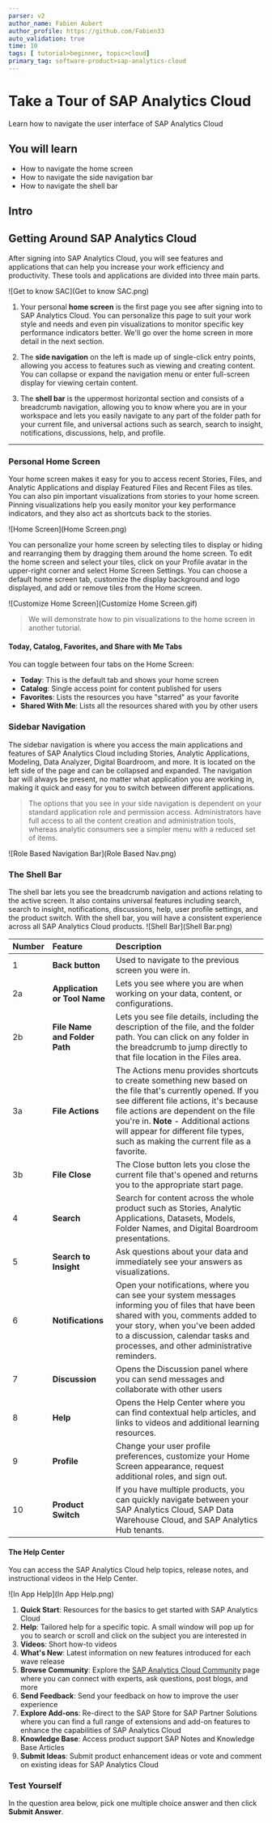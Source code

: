 ```yaml
---
parser: v2
author_name: Fabien Aubert
author_profile: https://github.com/Fabien33
auto_validation: true
time: 10
tags: [ tutorial>beginner, topic>cloud]
primary_tag: software-product>sap-analytics-cloud
---
```


# Take a Tour of SAP Analytics Cloud
<!-- description --> Learn how to navigate the user interface of SAP Analytics Cloud

<!-- ## Prerequisites
 - Prerequisite 1
 - Prerequisite 2 -->

## You will learn
  - How to navigate the home screen
  - How to navigate the side navigation bar
  - How to navigate the shell bar

## Intro
<!-- Add additional information: Background information, longer prerequisites -->
## Getting Around SAP Analytics Cloud
After signing into SAP Analytics Cloud, you will see features and applications that can help you increase your work efficiency and productivity. These tools and applications are divided into three main parts.

![Get to know SAC](Get to know SAC.png)


1. Your personal **home screen** is the first page you see after signing into to SAP Analytics Cloud. You can personalize this page to suit your work style and needs and even pin visualizations to monitor specific key performance indicators better. We'll go over the home screen in more detail in the next section.

2. The **side navigation** on the left is made up of single-click entry points, allowing you access to features such as viewing and creating content. You can collapse or expand the navigation menu or enter full-screen display for viewing certain content.

3. The **shell bar** is the uppermost horizontal section and consists of a breadcrumb navigation, allowing you to know where you are in your workspace and lets you easily navigate to any part of the folder path for your current file, and universal actions such as search, search to insight, notifications, discussions, help, and profile.

---

### Personal Home Screen


Your home screen makes it easy for you to access recent Stories, Files, and Analytic Applications and display Featured Files and Recent Files as tiles. You can also pin important visualizations from stories to your home screen. Pinning visualizations help you easily monitor your key performance indicators, and they also act as shortcuts back to the stories.

![Home Screen](Home Screen.png)

You can personalize your home screen by selecting tiles to display or hiding and rearranging them by dragging them around the home screen. To edit the home screen and select your tiles, click on your Profile avatar in the upper-right corner and select Home Screen Settings. You can choose a default home screen tab, customize the display background and logo displayed, and add or remove tiles from the Home screen.

![Customize Home Screen](Customize Home Screen.gif)

> We will demonstrate how to pin visualizations to the home screen in another tutorial.

#### Today, Catalog, Favorites, and Share with Me Tabs

You can toggle between four tabs on the Home Screen:

- **Today**: This is the default tab and shows your home screen
- **Catalog**: Single access point for content published for users
- **Favorites**: Lists the resources you have "starred" as your favorite
- **Shared With Me**: Lists all the resources shared with you by other users


### Sidebar Navigation


The sidebar navigation is where you access the main applications and features of SAP Analytics Cloud including Stories, Analytic Applications, Modeling, Data Analyzer, Digital Boardroom, and more. It is located on the left side of the page and can be collapsed and expanded. The navigation bar will always be present, no matter what application you are working in, making it quick and easy for you to switch between different applications.

> The options that you see in your side navigation is dependent on your standard application role and permission access. Administrators have full access to all the content creation and administration tools, whereas analytic consumers see a simpler menu with a reduced set of items.

![Role Based Navigation Bar](Role Based Nav.png)



### The Shell Bar


The shell bar lets you see the breadcrumb navigation and actions relating to the active screen. It also contains universal features including search, search to insight, notifications, discussions, help, user profile settings, and the product switch. With the shell bar, you will have a consistent experience across all SAP Analytics Cloud products.
![Shell Bar](Shell Bar.png)

|  Number         | Feature                           | Description
|  :------------- | :-------------                    | :-------------
|  1              | **Back button**                   | Used to navigate to the previous screen you were in.
|  2a             | **Application or Tool Name**      | Lets you see where you are when working on your data, content, or configurations.
|  2b             | **File Name and Folder Path**     | Lets you see file details, including the description of the file, and the folder path. You can click on any folder in the breadcrumb to jump directly to that file location in the Files area.
|  3a             | **File Actions**                  | The Actions menu provides shortcuts to create something new based on the file that's currently opened. If you see different file actions, it's because file actions are dependent on the file you're in. **Note** - Additional actions will appear for different file types, such as making the current file as a favorite.  
|  3b             | **File Close**                    | The Close button lets you close the current file that's opened and returns you to the appropriate start page.
|  4              | **Search**                        | Search for content across the whole product such as Stories, Analytic Applications, Datasets, Models, Folder Names, and Digital Boardroom presentations.
|  5              | **Search to Insight**             | Ask questions about your data and immediately see your answers as visualizations.
|  6              | **Notifications**                 | Open your notifications, where you can see your system messages informing you of files that have been shared with you, comments added to your story, when you've been added to a discussion, calendar tasks and processes, and other administrative reminders.
|  7              | **Discussion**                    | Opens the Discussion panel where you can send messages and collaborate with other users
|  8              | **Help**                          | Opens the Help Center where you can find contextual help articles, and links to videos and additional learning resources.
|  9              | **Profile**                       | Change your user profile preferences, customize your Home Screen appearance, request additional roles, and sign out.
|  10             | **Product Switch**                | If you have multiple products, you can quickly navigate between your SAP Analytics Cloud, SAP Data Warehouse Cloud, and SAP Analytics Hub tenants.

#### The Help Center

You can access the SAP Analytics Cloud help topics, release notes, and instructional videos in the Help Center.

![In App Help](In App Help.png)

1.	**Quick Start**: Resources for the basics to get started with SAP Analytics Cloud
2.	**Help**: Tailored help for a specific topic. A small window will pop up for you to search or scroll and click on the subject you are interested in
3.	**Videos**: Short how-to videos
4.	**What's New**: Latest information on new features introduced for each wave release
5.	**Browse Community**: Explore the [SAP Analytics Cloud Community](https://community.sap.com/topics/cloud-analytics) page where you can connect with experts, ask questions, post blogs, and more
6.	**Send Feedback**: Send your feedback on how to improve the user experience
7.	**Explore Add-ons**: Re-direct to the SAP Store for SAP Partner Solutions where you can find a full range of extensions and add-on features to enhance the capabilities of SAP Analytics Cloud
8.	**Knowledge Base**: Access product support SAP Notes and Knowledge Base Articles
9.	**Submit Ideas**: Submit product enhancement ideas or vote and comment on existing ideas for SAP Analytics Cloud


### Test Yourself


In the question area below, pick one multiple choice answer and then click **Submit Answer**.


